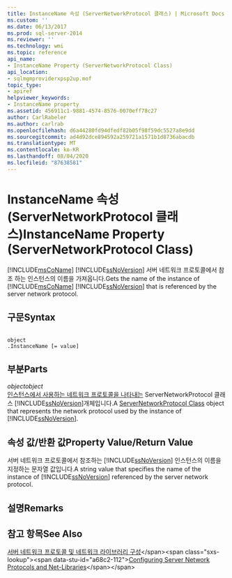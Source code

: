 ```yaml
---
title: InstanceName 속성 (ServerNetworkProtocol 클래스) | Microsoft Docs
ms.custom: ''
ms.date: 06/13/2017
ms.prod: sql-server-2014
ms.reviewer: ''
ms.technology: wmi
ms.topic: reference
api_name:
- InstanceName Property (ServerNetworkProtocol Class)
api_location:
- sqlmgmproviderxpsp2up.mof
topic_type:
- apiref
helpviewer_keywords:
- InstanceName property
ms.assetid: 456911c1-9881-4574-8576-0070eff78c27
author: CarlRabeler
ms.author: carlrab
ms.openlocfilehash: d6a44280fd94dfedf82b05f98f59dc5527a8e9dd
ms.sourcegitcommit: ad4d92dce894592a259721a1571b1d8736abacdb
ms.translationtype: MT
ms.contentlocale: ko-KR
ms.lasthandoff: 08/04/2020
ms.locfileid: "87638581"
---
```

# <a name="instancename-property-servernetworkprotocol-class"></a><span data-ttu-id="a68c2-102">InstanceName 속성(ServerNetworkProtocol 클래스)</span><span class="sxs-lookup"><span data-stu-id="a68c2-102">InstanceName Property (ServerNetworkProtocol Class)</span></span>
  <span data-ttu-id="a68c2-103">[!INCLUDE[msCoName](../../../includes/msconame-md.md)] [!INCLUDE[ssNoVersion](../../../includes/ssnoversion-md.md)] 서버 네트워크 프로토콜에서 참조 하는 인스턴스의 이름을 가져옵니다.</span><span class="sxs-lookup"><span data-stu-id="a68c2-103">Gets the name of the instance of [!INCLUDE[msCoName](../../../includes/msconame-md.md)] [!INCLUDE[ssNoVersion](../../../includes/ssnoversion-md.md)] that is referenced by the server network protocol.</span></span>  
  
## <a name="syntax"></a><span data-ttu-id="a68c2-104">구문</span><span class="sxs-lookup"><span data-stu-id="a68c2-104">Syntax</span></span>  
  
```  
  
object  
.InstanceName [= value]  
```  
  
## <a name="parts"></a><span data-ttu-id="a68c2-105">부분</span><span class="sxs-lookup"><span data-stu-id="a68c2-105">Parts</span></span>  
 <span data-ttu-id="a68c2-106">*object*</span><span class="sxs-lookup"><span data-stu-id="a68c2-106">*object*</span></span>  
 <span data-ttu-id="a68c2-107">[인스턴스에서 사용하는 네트워크 프로토콜을 나타내는](servernetworkprotocol-class.md) ServerNetworkProtocol 클래스 [!INCLUDE[ssNoVersion](../../../includes/ssnoversion-md.md)]개체입니다.</span><span class="sxs-lookup"><span data-stu-id="a68c2-107">A [ServerNetworkProtocol Class](servernetworkprotocol-class.md) object that represents the network protocol used by the instance of [!INCLUDE[ssNoVersion](../../../includes/ssnoversion-md.md)].</span></span>  
  
## <a name="property-valuereturn-value"></a><span data-ttu-id="a68c2-108">속성 값/반환 값</span><span class="sxs-lookup"><span data-stu-id="a68c2-108">Property Value/Return Value</span></span>  
 <span data-ttu-id="a68c2-109">서버 네트워크 프로토콜에서 참조하는 [!INCLUDE[ssNoVersion](../../../includes/ssnoversion-md.md)] 인스턴스의 이름을 지정하는 문자열 값입니다.</span><span class="sxs-lookup"><span data-stu-id="a68c2-109">A string value that specifies the name of the instance of [!INCLUDE[ssNoVersion](../../../includes/ssnoversion-md.md)] referenced by the server network protocol.</span></span>  
  
## <a name="remarks"></a><span data-ttu-id="a68c2-110">설명</span><span class="sxs-lookup"><span data-stu-id="a68c2-110">Remarks</span></span>  
  
## <a name="see-also"></a><span data-ttu-id="a68c2-111">참고 항목</span><span class="sxs-lookup"><span data-stu-id="a68c2-111">See Also</span></span>  
 <span data-ttu-id="a68c2-112">[서버 네트워크 프로토콜 및 네트워크 라이브러리 구성](https://msdn.microsoft.com/library/ms177485\(v=sql.100\).aspx)</span><span class="sxs-lookup"><span data-stu-id="a68c2-112">[Configuring Server Network Protocols and Net-Libraries](https://msdn.microsoft.com/library/ms177485\(v=sql.100\).aspx)</span></span>  
  
  
